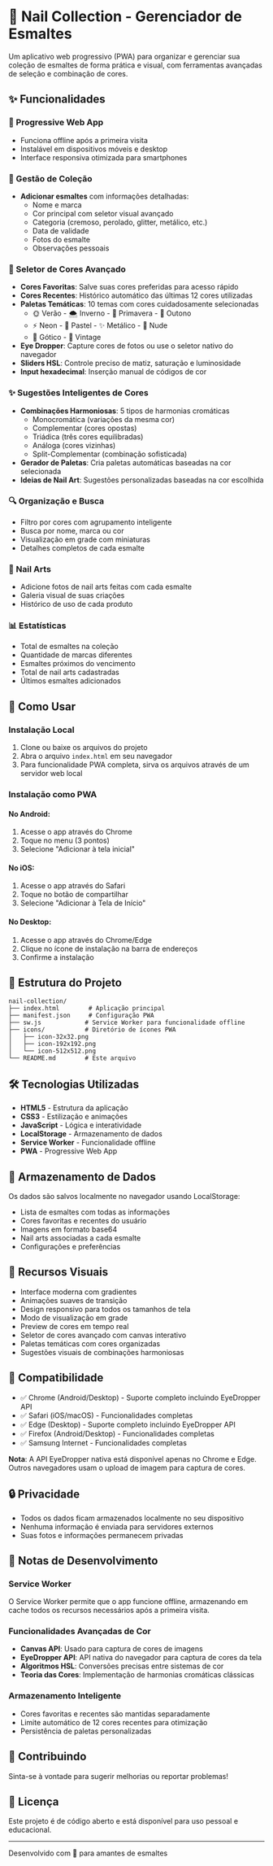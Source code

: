 # 💅 Nail Collection - Gerenciador de Esmaltes

Um aplicativo web progressivo (PWA) para organizar e gerenciar sua coleção de esmaltes de forma prática e visual, com ferramentas avançadas de seleção e combinação de cores.

## ✨ Funcionalidades

### 📱 Progressive Web App
- Funciona offline após a primeira visita
- Instalável em dispositivos móveis e desktop
- Interface responsiva otimizada para smartphones

### 🎨 Gestão de Coleção
- **Adicionar esmaltes** com informações detalhadas:
  - Nome e marca
  - Cor principal com seletor visual avançado
  - Categoria (cremoso, perolado, glitter, metálico, etc.)
  - Data de validade
  - Fotos do esmalte
  - Observações pessoais

### 🌈 Seletor de Cores Avançado
- **Cores Favoritas**: Salve suas cores preferidas para acesso rápido
- **Cores Recentes**: Histórico automático das últimas 12 cores utilizadas
- **Paletas Temáticas**: 10 temas com cores cuidadosamente selecionadas
  - 🌞 Verão - 🌨️ Inverno - 🌸 Primavera - 🍂 Outono
  - ⚡ Neon - 🌈 Pastel - ✨ Metálico - 🤍 Nude
  - 🖤 Gótico - 👑 Vintage
- **Eye Dropper**: Capture cores de fotos ou use o seletor nativo do navegador
- **Sliders HSL**: Controle preciso de matiz, saturação e luminosidade
- **Input hexadecimal**: Inserção manual de códigos de cor

### ✨ Sugestões Inteligentes de Cores
- **Combinações Harmoniosas**: 5 tipos de harmonias cromáticas
  - Monocromática (variações da mesma cor)
  - Complementar (cores opostas)
  - Triádica (três cores equilibradas)
  - Análoga (cores vizinhas)
  - Split-Complementar (combinação sofisticada)
- **Gerador de Paletas**: Cria paletas automáticas baseadas na cor selecionada
- **Ideias de Nail Art**: Sugestões personalizadas baseadas na cor escolhida

### 🔍 Organização e Busca
- Filtro por cores com agrupamento inteligente
- Busca por nome, marca ou cor
- Visualização em grade com miniaturas
- Detalhes completos de cada esmalte

### 💅 Nail Arts
- Adicione fotos de nail arts feitas com cada esmalte
- Galeria visual de suas criações
- Histórico de uso de cada produto

### 📊 Estatísticas
- Total de esmaltes na coleção
- Quantidade de marcas diferentes
- Esmaltes próximos do vencimento
- Total de nail arts cadastradas
- Últimos esmaltes adicionados

## 🚀 Como Usar

### Instalação Local

1. Clone ou baixe os arquivos do projeto
2. Abra o arquivo `index.html` em seu navegador
3. Para funcionalidade PWA completa, sirva os arquivos através de um servidor web local

### Instalação como PWA

#### No Android:
1. Acesse o app através do Chrome
2. Toque no menu (3 pontos)
3. Selecione "Adicionar à tela inicial"

#### No iOS:
1. Acesse o app através do Safari
2. Toque no botão de compartilhar
3. Selecione "Adicionar à Tela de Início"

#### No Desktop:
1. Acesse o app através do Chrome/Edge
2. Clique no ícone de instalação na barra de endereços
3. Confirme a instalação

## 📁 Estrutura do Projeto

```
nail-collection/
├── index.html        # Aplicação principal
├── manifest.json     # Configuração PWA
├── sw.js            # Service Worker para funcionalidade offline
├── icons/           # Diretório de ícones PWA
│   ├── icon-32x32.png
│   ├── icon-192x192.png
│   └── icon-512x512.png
└── README.md        # Este arquivo
```

## 🛠️ Tecnologias Utilizadas

- **HTML5** - Estrutura da aplicação
- **CSS3** - Estilização e animações
- **JavaScript** - Lógica e interatividade
- **LocalStorage** - Armazenamento de dados
- **Service Worker** - Funcionalidade offline
- **PWA** - Progressive Web App

## 💾 Armazenamento de Dados

Os dados são salvos localmente no navegador usando LocalStorage:
- Lista de esmaltes com todas as informações
- Cores favoritas e recentes do usuário
- Imagens em formato base64
- Nail arts associadas a cada esmalte
- Configurações e preferências

## 🎨 Recursos Visuais

- Interface moderna com gradientes
- Animações suaves de transição
- Design responsivo para todos os tamanhos de tela
- Modo de visualização em grade
- Preview de cores em tempo real
- Seletor de cores avançado com canvas interativo
- Paletas temáticas com cores organizadas
- Sugestões visuais de combinações harmoniosas

## 📱 Compatibilidade

- ✅ Chrome (Android/Desktop) - Suporte completo incluindo EyeDropper API
- ✅ Safari (iOS/macOS) - Funcionalidades completas
- ✅ Edge (Desktop) - Suporte completo incluindo EyeDropper API
- ✅ Firefox (Android/Desktop) - Funcionalidades completas
- ✅ Samsung Internet - Funcionalidades completas

**Nota**: A API EyeDropper nativa está disponível apenas no Chrome e Edge. Outros navegadores usam o upload de imagem para captura de cores.

## 🔒 Privacidade

- Todos os dados ficam armazenados localmente no seu dispositivo
- Nenhuma informação é enviada para servidores externos
- Suas fotos e informações permanecem privadas

## 📝 Notas de Desenvolvimento

### Service Worker
O Service Worker permite que o app funcione offline, armazenando em cache todos os recursos necessários após a primeira visita.

### Funcionalidades Avançadas de Cor
- **Canvas API**: Usado para captura de cores de imagens
- **EyeDropper API**: API nativa do navegador para captura de cores da tela
- **Algoritmos HSL**: Conversões precisas entre sistemas de cor
- **Teoria das Cores**: Implementação de harmonias cromáticas clássicas

### Armazenamento Inteligente
- Cores favoritas e recentes são mantidas separadamente
- Limite automático de 12 cores recentes para otimização
- Persistência de paletas personalizadas

## 🤝 Contribuindo

Sinta-se à vontade para sugerir melhorias ou reportar problemas!

## 📄 Licença

Este projeto é de código aberto e está disponível para uso pessoal e educacional.

---

Desenvolvido com 💜 para amantes de esmaltes